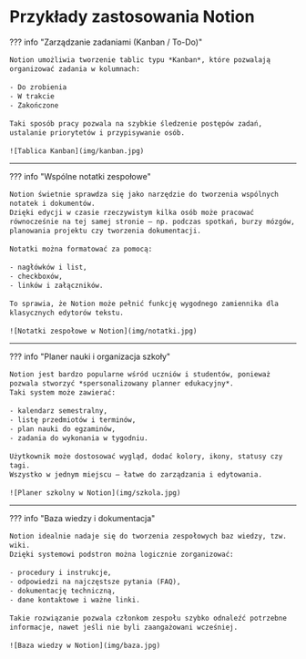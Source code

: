 # Przykłady zastosowania Notion

??? info "Zarządzanie zadaniami (Kanban / To-Do)"

    Notion umożliwia tworzenie tablic typu *Kanban*, które pozwalają organizować zadania w kolumnach:

    - Do zrobienia  
    - W trakcie  
    - Zakończone  

    Taki sposób pracy pozwala na szybkie śledzenie postępów zadań, ustalanie priorytetów i przypisywanie osób.

    ![Tablica Kanban](img/kanban.jpg)
---

??? info "Wspólne notatki zespołowe"

    Notion świetnie sprawdza się jako narzędzie do tworzenia wspólnych notatek i dokumentów.  
    Dzięki edycji w czasie rzeczywistym kilka osób może pracować równocześnie na tej samej stronie — np. podczas spotkań, burzy mózgów, planowania projektu czy tworzenia dokumentacji.

    Notatki można formatować za pomocą:
    
    - nagłówków i list,
    - checkboxów,
    - linków i załączników.

    To sprawia, że Notion może pełnić funkcję wygodnego zamiennika dla klasycznych edytorów tekstu.

    ![Notatki zespołowe w Notion](img/notatki.jpg)

---

??? info "Planer nauki i organizacja szkoły"

    Notion jest bardzo popularne wśród uczniów i studentów, ponieważ pozwala stworzyć *spersonalizowany planner edukacyjny*.  
    Taki system może zawierać:

    - kalendarz semestralny,
    - listę przedmiotów i terminów,
    - plan nauki do egzaminów,
    - zadania do wykonania w tygodniu.

    Użytkownik może dostosować wygląd, dodać kolory, ikony, statusy czy tagi.  
    Wszystko w jednym miejscu — łatwe do zarządzania i edytowania.

    ![Planer szkolny w Notion](img/szkola.jpg)

---
??? info "Baza wiedzy i dokumentacja"

    Notion idealnie nadaje się do tworzenia zespołowych baz wiedzy, tzw. wiki.  
    Dzięki systemowi podstron można logicznie zorganizować:

    - procedury i instrukcje,
    - odpowiedzi na najczęstsze pytania (FAQ),
    - dokumentację techniczną,
    - dane kontaktowe i ważne linki.

    Takie rozwiązanie pozwala członkom zespołu szybko odnaleźć potrzebne informacje, nawet jeśli nie byli zaangażowani wcześniej.

    ![Baza wiedzy w Notion](img/baza.jpg)